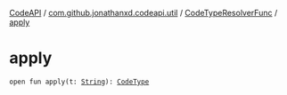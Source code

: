 [CodeAPI](../../index.md) / [com.github.jonathanxd.codeapi.util](../index.md) / [CodeTypeResolverFunc](index.md) / [apply](.)

# apply

`open fun apply(t: `[`String`](https://kotlinlang.org/api/latest/jvm/stdlib/kotlin/-string/index.html)`): `[`CodeType`](../../com.github.jonathanxd.codeapi.type/-code-type/index.md)
